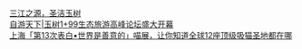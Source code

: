   
[三江之源，圣洁玉树](http://www.dianyue.me/archives/182/wrpaj7pker7jg1vz/)  
[自游天下|玉树1+99生态旅游高峰论坛盛大开幕](http://www.dianyue.me/archives/146/k4imsgejcfhyvxhq/)  
[上海「第13次表白•世界是善意的」喵展，让你知道全球12座顶级吸猫圣地都在哪](http://www.dianyue.me/archives/335/jbg7bvl8gcgp27s2/)